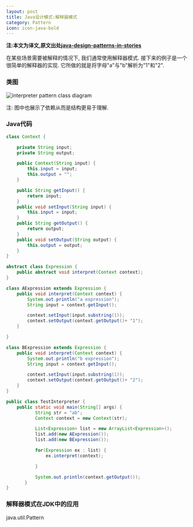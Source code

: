 ```yaml
---
layout: post
title: Java设计模式:解释器模式
category: Pattern
icon: icon-java-bold
---
```


**注:本文为译文,原文出处[java-design-patterns-in-stories](http://www.programcreek.com/java-design-patterns-in-stories/)**

在某些场景需要被解释的情况下, 我们通常使用解释器模式. 接下来的例子是一个很简单的解释器的实现. 它所做的就是将字母"a"与"b"解析为"1"和"2".



### **类图**

<img class="alignleft size-full wp-image-7889" alt="interpreter pattern class diagram" src="http://www.programcreek.com/wp-content/uploads/2013/02/interpreter-pattern-class-diagram.jpg">

注: 图中也展示了依赖从而是结构更易于理解.

### **Java代码**

``` java
class Context {

    private String input;
    private String output;

    public Context(String input) {
        this.input = input;
        this.output = "";
    }

    public String getInput() {
        return input;
    }
    public void setInput(String input) {
        this.input = input;
    }
    public String getOutput() {
        return output;
    }
    public void setOutput(String output) {
        this.output = output;
    }
}

abstract class Expression {
    public abstract void interpret(Context context);
}

class AExpression extends Expression {
    public void interpret(Context context) {
        System.out.println("a expression");
        String input = context.getInput();

        context.setInput(input.substring(1));
        context.setOutput(context.getOutput()+ "1");
    }

}

class BExpression extends Expression {
    public void interpret(Context context) {
        System.out.println("b expression");
        String input = context.getInput();

        context.setInput(input.substring(1));
        context.setOutput(context.getOutput()+ "2");
    }
}

public class TestInterpreter {
    public static void main(String[] args) {
           String str = "ab";
           Context context = new Context(str);

           List<Expression> list = new ArrayList<Expression>();
           list.add(new AExpression());
           list.add(new BExpression());

           for(Expression ex : list) {
               ex.interpret(context);

           }

           System.out.println(context.getOutput());
       }
}
```

### **解释器模式在JDK中的应用**

java.util.Pattern
